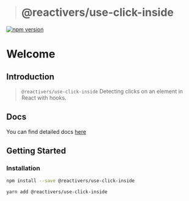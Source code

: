 > # @reactivers/use-click-inside

[![npm version](https://badge.fury.io/js/@reactivers%2Fuse-click-inside.svg)](//www.npmjs.com/package/@reactivers/use-click-inside)

# Welcome

## Introduction

> ```@reactivers/use-click-inside``` Detecting clicks on an element in React with hooks.

## Docs
You can find detailed docs [here](https://hooks.reactivers.com/use-click-inside)

## Getting Started

### Installation

```bash
npm install --save @reactivers/use-click-inside

yarn add @reactivers/use-click-inside
```